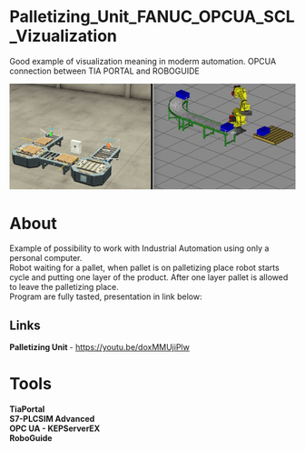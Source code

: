 # Palletizing_Unit_FANUC_OPCUA_SCL_Vizualization
Good example of visualization meaning in moderm automation. OPCUA connection between TIA PORTAL and ROBOGUIDE

![Robot Baner](images/baner.png)

# About

Example of possibility to work with Industrial Automation using only a personal computer. <br>
Robot waiting for a pallet, when pallet is on palletizing place robot starts cycle and putting one layer of the product. After one layer pallet is allowed to leave the palletizing place. <br>
Program are fully tasted, presentation in link below: <br>

## Links
<strong> Palletizing Unit </strong> - https://youtu.be/doxMMUjiPlw <br>

# Tools

<strong> TiaPortal </strong> <br>
<strong> S7-PLCSIM Advanced </strong> <br>
<strong> OPC UA - KEPServerEX </strong> <br>
<strong> RoboGuide </strong>
